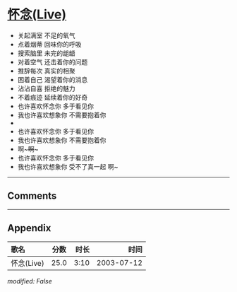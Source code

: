 # [怀念(Live)](https://music.163.com/song?id=31234270)

* 关起满室 不足的氧气
* 点着烟蒂 回味你的呼吸
* 搜索脑里 未完的龃龉
* 对着空气 还击着你的问题
* 推辞每次 真实的相聚
* 困着自己 渴望着你的消息
* 沾沾自喜 拒绝的魅力
* 不着痕迹 延续着你的好奇
* 也许喜欢怀念你 多于看见你
* 我也许喜欢想象你  不需要抱着你
* 
* 也许喜欢怀念你 多于看见你
* 我也许喜欢想象你 不需要抱着你
* 啊~~~啊~~~
* 也许喜欢怀念你 多于看见你
* 我也许喜欢想象你 受不了真一起 啊~


---

## Comments


---

## Appendix

|歌名|分数|时长|时间|
|:---|:---:|---:|---:|
|怀念(Live)|25.0|3:10|2003-07-12

*modified: False*